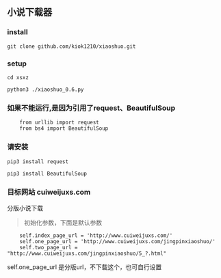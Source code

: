 小说下载器
---


### install

    
    git clone github.com/kiok1210/xiaoshuo.git
    
 ### setup
 
    cd xsxz
    
    python3 ./xiaoshuo_0.6.py

### 如果不能运行,是因为引用了request、BeautifulSoup

        from urllib import request
        from bs4 import BeautifulSoup
        
### 请安装
   
    pip3 install request
   
    pip3 install BeautifulSoup
 

### 目标网站 cuiweijuxs.com

分版小说下载

> 初始化参数，下面是默认参数

        self.index_page_url = 'http://www.cuiweijuxs.com/'
        self.one_page_url = 'http://www.cuiweijuxs.com/jingpinxiaoshuo/'
        self.two_page_url = "http://www.cuiweijuxs.com/jingpinxiaoshuo/5_?.html"
        
self.one_page_url 是分版url，不下载这个，也可自行设置
         
    
